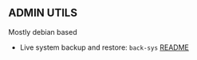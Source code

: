 ## ADMIN UTILS
Mostly debian based

- Live system backup and restore: `back-sys` [README](back-sys/README.md)
